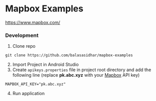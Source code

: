 # Mapbox Examples
https://www.mapbox.com/

### Development
1.  Clone repo 
```
git clone https://github.com/balasasidhar/mapbox-examples
```
2.  Import Project in Android Studio
3.  Create `apikeys.properties` file in project root directory and add the following line (replace **pk.abc.xyz** with your [Mapbox](https://www.mapbox.com/) API key)
```
MAPBOX_API_KEY="pk.abc.xyz"
```
4.  Run application
